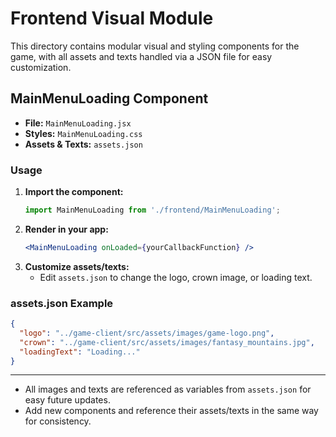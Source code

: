 # Frontend Visual Module

This directory contains modular visual and styling components for the game, with all assets and texts handled via a JSON file for easy customization.

## MainMenuLoading Component

- **File:** `MainMenuLoading.jsx`
- **Styles:** `MainMenuLoading.css`
- **Assets & Texts:** `assets.json`

### Usage

1. **Import the component:**
   ```jsx
   import MainMenuLoading from './frontend/MainMenuLoading';
   ```
2. **Render in your app:**
   ```jsx
   <MainMenuLoading onLoaded={yourCallbackFunction} />
   ```
3. **Customize assets/texts:**
   - Edit `assets.json` to change the logo, crown image, or loading text.

### assets.json Example
```json
{
  "logo": "../game-client/src/assets/images/game-logo.png",
  "crown": "../game-client/src/assets/images/fantasy_mountains.jpg",
  "loadingText": "Loading..."
}
```

---

- All images and texts are referenced as variables from `assets.json` for easy future updates.
- Add new components and reference their assets/texts in the same way for consistency.